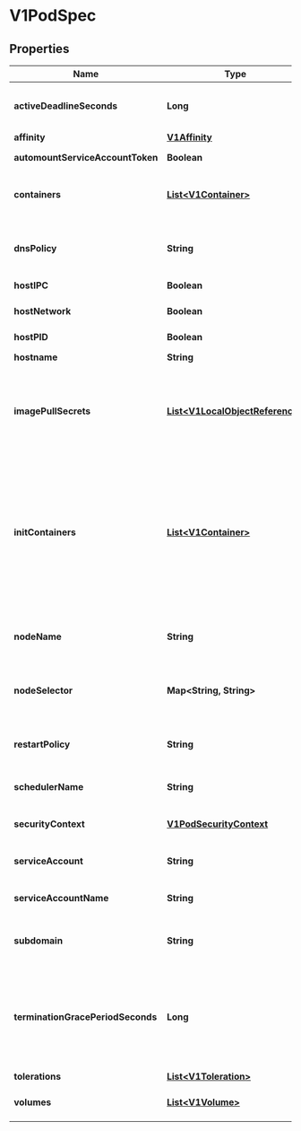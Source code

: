 
# V1PodSpec

## Properties
Name | Type | Description | Notes
------------ | ------------- | ------------- | -------------
**activeDeadlineSeconds** | **Long** | Optional duration in seconds the pod may be active on the node relative to StartTime before the system will actively try to mark it failed and kill associated containers. Value must be a positive integer. |  [optional]
**affinity** | [**V1Affinity**](V1Affinity.md) | If specified, the pod&#39;s scheduling constraints |  [optional]
**automountServiceAccountToken** | **Boolean** | AutomountServiceAccountToken indicates whether a service account token should be automatically mounted. |  [optional]
**containers** | [**List&lt;V1Container&gt;**](V1Container.md) | List of containers belonging to the pod. Containers cannot currently be added or removed. There must be at least one container in a Pod. Cannot be updated. More info: http://kubernetes.io/docs/user-guide/containers | 
**dnsPolicy** | **String** | Set DNS policy for containers within the pod. One of &#39;ClusterFirstWithHostNet&#39;, &#39;ClusterFirst&#39; or &#39;Default&#39;. Defaults to \&quot;ClusterFirst\&quot;. To have DNS options set along with hostNetwork, you have to specify DNS policy explicitly to &#39;ClusterFirstWithHostNet&#39;. |  [optional]
**hostIPC** | **Boolean** | Use the host&#39;s ipc namespace. Optional: Default to false. |  [optional]
**hostNetwork** | **Boolean** | Host networking requested for this pod. Use the host&#39;s network namespace. If this option is set, the ports that will be used must be specified. Default to false. |  [optional]
**hostPID** | **Boolean** | Use the host&#39;s pid namespace. Optional: Default to false. |  [optional]
**hostname** | **String** | Specifies the hostname of the Pod If not specified, the pod&#39;s hostname will be set to a system-defined value. |  [optional]
**imagePullSecrets** | [**List&lt;V1LocalObjectReference&gt;**](V1LocalObjectReference.md) | ImagePullSecrets is an optional list of references to secrets in the same namespace to use for pulling any of the images used by this PodSpec. If specified, these secrets will be passed to individual puller implementations for them to use. For example, in the case of docker, only DockerConfig type secrets are honored. More info: http://kubernetes.io/docs/user-guide/images#specifying-imagepullsecrets-on-a-pod |  [optional]
**initContainers** | [**List&lt;V1Container&gt;**](V1Container.md) | List of initialization containers belonging to the pod. Init containers are executed in order prior to containers being started. If any init container fails, the pod is considered to have failed and is handled according to its restartPolicy. The name for an init container or normal container must be unique among all containers. Init containers may not have Lifecycle actions, Readiness probes, or Liveness probes. The resourceRequirements of an init container are taken into account during scheduling by finding the highest request/limit for each resource type, and then using the max of of that value or the sum of the normal containers. Limits are applied to init containers in a similar fashion. Init containers cannot currently be added or removed. Cannot be updated. More info: http://kubernetes.io/docs/user-guide/containers |  [optional]
**nodeName** | **String** | NodeName is a request to schedule this pod onto a specific node. If it is non-empty, the scheduler simply schedules this pod onto that node, assuming that it fits resource requirements. |  [optional]
**nodeSelector** | **Map&lt;String, String&gt;** | NodeSelector is a selector which must be true for the pod to fit on a node. Selector which must match a node&#39;s labels for the pod to be scheduled on that node. More info: http://kubernetes.io/docs/user-guide/node-selection/README |  [optional]
**restartPolicy** | **String** | Restart policy for all containers within the pod. One of Always, OnFailure, Never. Default to Always. More info: http://kubernetes.io/docs/user-guide/pod-states#restartpolicy |  [optional]
**schedulerName** | **String** | If specified, the pod will be dispatched by specified scheduler. If not specified, the pod will be dispatched by default scheduler. |  [optional]
**securityContext** | [**V1PodSecurityContext**](V1PodSecurityContext.md) | SecurityContext holds pod-level security attributes and common container settings. Optional: Defaults to empty.  See type description for default values of each field. |  [optional]
**serviceAccount** | **String** | DeprecatedServiceAccount is a depreciated alias for ServiceAccountName. Deprecated: Use serviceAccountName instead. |  [optional]
**serviceAccountName** | **String** | ServiceAccountName is the name of the ServiceAccount to use to run this pod. More info: http://releases.k8s.io/HEAD/docs/design/service_accounts.md |  [optional]
**subdomain** | **String** | If specified, the fully qualified Pod hostname will be \&quot;&lt;hostname&gt;.&lt;subdomain&gt;.&lt;pod namespace&gt;.svc.&lt;cluster domain&gt;\&quot;. If not specified, the pod will not have a domainname at all. |  [optional]
**terminationGracePeriodSeconds** | **Long** | Optional duration in seconds the pod needs to terminate gracefully. May be decreased in delete request. Value must be non-negative integer. The value zero indicates delete immediately. If this value is nil, the default grace period will be used instead. The grace period is the duration in seconds after the processes running in the pod are sent a termination signal and the time when the processes are forcibly halted with a kill signal. Set this value longer than the expected cleanup time for your process. Defaults to 30 seconds. |  [optional]
**tolerations** | [**List&lt;V1Toleration&gt;**](V1Toleration.md) | If specified, the pod&#39;s tolerations. |  [optional]
**volumes** | [**List&lt;V1Volume&gt;**](V1Volume.md) | List of volumes that can be mounted by containers belonging to the pod. More info: http://kubernetes.io/docs/user-guide/volumes |  [optional]



